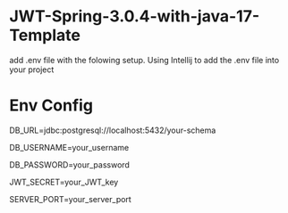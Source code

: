 # JWT-Spring-3.0.4-with-java-17-Template
add .env file with the folowing setup. Using Intellij to add the .env file into your project

# Env Config
DB_URL=jdbc:postgresql://localhost:5432/your-schema

DB_USERNAME=your_username

DB_PASSWORD=your_password

JWT_SECRET=your_JWT_key

SERVER_PORT=your_server_port

